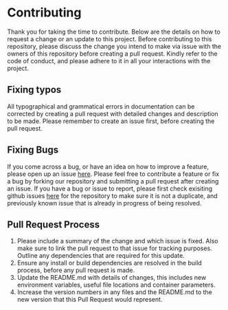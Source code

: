 # Contributing
Thank you for taking the time to contribute. Below are the details on how to request a change or an update to this project. Before contributing to this repository, please discuss the change you intend to make via issue with the owners of this repository before creating a pull request. Kindly refer to the code of conduct, and please adhere to it in all your interactions with the project. 

## Fixing typos

All typographical and grammatical errors in documentation can be corrected by creating a pull request with detailed changes and description to be made. Please remember to create an issue first, before creating the pull request.

## Fixing Bugs
If you come across a bug, or have an idea on how to improve a feature, please open up an issue [here](https://github.com/UBC-MDS/DSCI_532_Group114_SKEC/issues/new). Please feel free to contribute a feature or fix a bug by forking our repository and submitting a pull request after creating an issue. If you have a bug  or issue to report, please first check exisiting github issues [here](https://github.com/UBC-MDS/DSCI_532_Group114_SKEC/issues) for the repository to make sure it is not a duplicate, and previously known issue that is already in progress of being resolved. 

## Pull Request Process

1. Please include a summary of the change and which issue is fixed. Also make sure to link the pull request to that issue for tracking purposes. Outline any dependencies that are required for this update.
2. Ensure any install or build dependencies are resolved in the build process, before any pull request is made.
3. Update the README.md with details of changes, this includes new environment variables, useful file locations and container parameters.
4. Increase the version numbers in any files and the README.md to the new version that this Pull Request would represent. 
